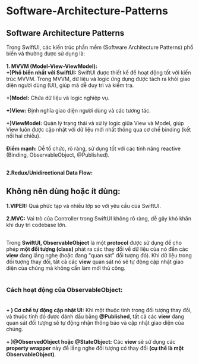 # Software-Architecture-Patterns
## Software Architecture Patterns
Trong SwiftUI, các kiến trúc phần mềm (Software Architecture Patterns) phổ biến và thường được sử dụng là: <br><br>
**1. MVVM (Model-View-ViewModel):** <br>
**+)Phổ biến nhất với SwiftUI:** SwiftUI được thiết kế để hoạt động tốt với kiến trúc MVVM. Trong MVVM, dữ liệu và logic ứng dụng được tách ra khỏi giao diện người dùng (UI), giúp mã dễ duy trì và kiểm tra. <br><br>
**+)Model:** Chứa dữ liệu và logic nghiệp vụ. <br><br>
**+)View:** Định nghĩa giao diện người dùng và các tương tác.<br><br>
**+)ViewModel:** Quản lý trạng thái và xử lý logic giữa View và Model, giúp View luôn được cập nhật với dữ liệu mới nhất thông qua cơ chế binding (kết nối hai chiều).<br><br>
**Điểm mạnh:** Dễ tổ chức, rõ ràng, sử dụng tốt với các tính năng reactive (Binding, ObservableObject, @Published).<br><br>

**2.Redux/Unidirectional Data Flow:** <br>
## Không nên dùng hoặc ít dùng:
**1.VIPER:** Quá phức tạp và nhiều lớp so với yêu cầu của SwiftUI.<br><br>
**2.MVC:** Vai trò của Controller trong SwiftUI không rõ ràng, dễ gây khó khăn khi duy trì codebase lớn.<br><br>

Trong **SwiftUI, ObservableObject** là một **protocol** được sử dụng để cho phép **một đối tượng (class)** phát ra các thay đổi về dữ liệu của nó đến các **view** đang lắng nghe (hoặc đang "quan sát" đối tượng đó). Khi dữ liệu trong đối tượng thay đổi, tất cả các **view** quan sát nó sẽ tự động cập nhật giao diện của chúng mà không cần làm mới thủ công.<br><br>

### Cách hoạt động của ObservableObject:  <br><br>
**+ ) Cơ chế tự động cập nhật UI:** Khi một thuộc tính trong đối tượng thay đổi, và thuộc tính đó được đánh dấu bằng **@Published**, tất cả các **view** đang quan sát đối tượng sẽ tự động nhận thông báo và cập nhật giao diện của chúng. <br><br>
**+ )@ObservedObject hoặc @StateObject:** Các **view** sẽ sử dụng các **property wrapper** này để lắng nghe đối tượng có thay đổi **(cụ thể là một ObservableObject)**.<br><br>

